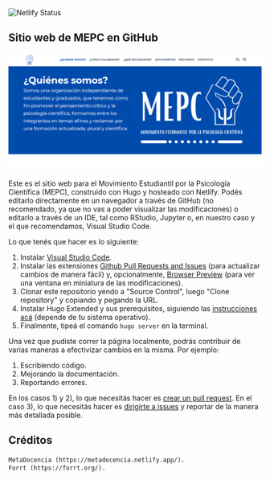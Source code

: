 <img src="https://camo.githubusercontent.com/af41a9d160332897feb22f75ecfc78bd6dd2a42b25be6c7ff72aeccd117bdde8/68747470733a2f2f6170692e6e65746c6966792e636f6d2f6170692f76312f6261646765732f36383436346338382d333663362d346265382d626338622d3839366262643237626636392f6465706c6f792d737461747573" alt="Netlify Status" data-canonical-src="https://api.netlify.com/api/v1/badges/68464c88-36c6-4be8-bc8b-896bbd27bf69/deploy-status" style="max-width:100%;">

## Sitio web de MEPC en GitHub

[![Website Thumbnail](thumbnail.png)](http://mepc.netlify.app)

Este es el sitio web para el Movimiento Estudiantil por la Psicología Científica (MEPC), construido con Hugo y hosteado con Netlify. Podés editarlo directamente en un navegador a través de GitHub (no recomendado, ya que no vas a poder visualizar las modificaciones) o editarlo a través de un IDE, tal como RStudio, Jupyter o, en nuestro caso y el que recomendamos, Visual Studio Code.

Lo que tenés que hacer es lo siguiente:
1. Instalar [Visual Studio Code](https://code.visualstudio.com/download).
2. Instalar las extensiones [Github Pull Requests and Issues](https://marketplace.visualstudio.com/items?itemName=GitHub.vscode-pull-request-github) (para actualizar cambios de manera fácil) y, opcionalmente, [Browser Preview](https://marketplace.visualstudio.com/items?itemName=auchenberg.vscode-browser-preview) (para ver una ventana en miniatura de las modificaciones).
3. Clonar este repositorio yendo a "Source Control", luego "Clone repository" y copiando y pegando la URL. 
4. Instalar Hugo Extended y sus prerequisitos, siguiendo las [instrucciones acá](https://wowchemy.com/docs/install-locally/#prerequisites) (depende de tu sistema operativo).
5. Finalmente, tipeá el comando ```hugo server``` en la terminal.

Una vez que pudiste correr la página localmente, podrás contribuir de varias maneras a efectivizar cambios en la misma. Por ejemplo:
1) Escribiendo código.
2) Mejorando la documentación.
3) Reportando errores.

En los casos 1) y 2), lo que necesitás hacer es [crear un pull request](https://docs.github.com/en/github/collaborating-with-issues-and-pull-requests/creating-a-pull-request). En el caso 3), lo que necesitás hacer es [dirigirte a issues](https://github.com/mepc-website/mepc/issues/) y reportar de la manera más detallada posible.

## Créditos
```
MetaDocencia (https://metadocencia.netlify.app/).
Forrt (https://forrt.org/).
```
